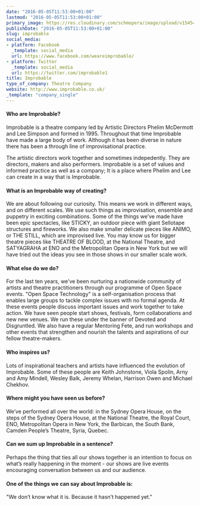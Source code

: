 ```yaml
---
date: "2016-05-05T11:53:00+01:00"
lastmod: "2016-05-05T11:53:00+01:00"
primary_image: https://res.cloudinary.com/schmopera/image/upload/v1545409169/media/webhook-uploads/1462445620544/2016-05-05---Improbable-Logo.jpg.jpg
publishDate: "2016-05-05T11:53:00+01:00"
slug: improbable
social_media:
- platform: Facebook
  _template: social_media
  url: https://www.facebook.com/weareimprobable/
- platform: Twitter
  _template: social_media
  url: https://twitter.com/improbable1
title: Improbable
type_of_company: Theatre Company
website: http://www.improbable.co.uk/
_template: "company_single"
---
```


#### Who are Improbable?

Improbable is a theatre company led by Artistic Directors Phelim McDermott and Lee Simpson and formed in 1995. Throughout that time Improbable have made a large body of work. Although it has been diverse in nature there has been a through line of improvisational practice.

The artistic directors work together and sometimes indepedently. They are directors, makers and also performers. Improbable is a set of values and informed practice as well as a company; It is a place where Phelim and Lee can create in a way that is Improbable.

#### What is an Improbable way of creating?

We are about following our curiosity. This means we work in different ways, and on different scales. We use such things as improvisation, ensemble and puppetry in exciting combinations. Some of the things we’ve made have been epic spectacles, like STICKY, an outdoor piece with giant Sellotape structures and fireworks. We also make smaller delicate pieces like ANIMO, or THE STILL, which are improvised live. You may know us for bigger theatre pieces like THEATRE OF BLOOD, at the National Theatre, and SATYAGRAHA at ENO and the Metropolitan Opera in New York but we will have tried out the ideas you see in those shows in our smaller scale work.

#### What else do we do?

For the last ten years, we’ve been nurturing a nationwide community of artists and theatre practitioners through our programme of Open Space events. "Open Space Technology" is a self-organisation process that enables large groups to tackle complex issues with no formal agenda. At these events people discuss important issues and work together to take action. We have seen people start shows, festivals, form collaborations and new new venues. We run these under the banner of Devoted and Disgruntled. We also have a regular Mentoring Fete, and run workshops and other events that strengthen and nourish the talents and aspirations of our fellow theatre-makers.

#### Who inspires us?

Lots of inspirational teachers and artists have influenced the evolution of Improbable. Some of these people are Keith Johnstone, Viola Spolin, Arny and Amy Mindell, Wesley Balk, Jeremy Whelan, Harrison Owen and Michael Chekhov.

#### Where might you have seen us before?

We’ve performed all over the world: in the Sydney Opera House, on the steps of the Sydney Opera House, at the National Theatre, the Royal Court, ENO, Metropolitan Opera in New York, the Barbican, the South Bank, Camden People’s Theatre, Syria, Quebec.

#### Can we sum up Improbable in a sentence?

Perhaps the thing that ties all our shows together is an intention to focus on what’s really happening in the moment - our shows are live events encouraging conversation between us and our audience.

#### One of the things we can say about Improbable is:

"We don’t know what it is. Because it hasn’t happened yet."
